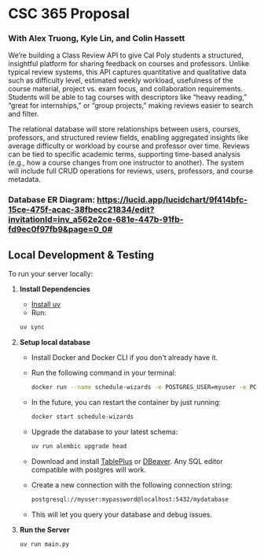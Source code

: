 
# CSC 365 Proposal
### With Alex Truong, Kyle Lin, and Colin Hassett
We’re building a Class Review API to give Cal Poly students a structured, insightful platform for sharing feedback on courses and professors. Unlike typical review systems, this API captures quantitative and qualitative data such as difficulty level, estimated weekly workload, usefulness of the course material, project vs. exam focus, and collaboration requirements. Students will be able to tag courses with descriptors like “heavy reading,” “great for internships,” or “group projects,” making reviews easier to search and filter.

The relational database will store relationships between users, courses, professors, and structured review fields, enabling aggregated insights like average difficulty or workload by course and professor over time. Reviews can be tied to specific academic terms, supporting time-based analysis (e.g., how a course changes from one instructor to another). The system will include full CRUD operations for reviews, users, professors, and course metadata.
###

### Database ER Diagram: https://lucid.app/lucidchart/9f414bfc-15ce-475f-acac-38fbecc21834/edit?invitationId=inv_a562e2ce-681e-447b-91fb-fd9ec0f97fb9&page=0_0#

## Local Development & Testing

To run your server locally:

1. **Install Dependencies**
    - [Install uv](https://docs.astral.sh/uv/getting-started/installation/)
    - Run:
   ```bash
   uv sync
   ```

2. **Setup local database**
   - Install Docker and Docker CLI if you don't already have it.
   - Run the following command in your terminal:
     ```bash
     docker run --name schedule-wizards -e POSTGRES_USER=myuser -e POSTGRES_PASSWORD=mypassword -e POSTGRES_DB=mydatabase -p 5432:5432 -d postgres:latest
     ```
    - In the future, you can restart the container by just running:
      ```bash
      docker start schedule-wizards
      ```
    - Upgrade the database to your latest schema:
      ```bash
      uv run alembic upgrade head
      ```

   - Download and install [TablePlus](https://tableplus.com/) or [DBeaver](https://dbeaver.io/). Any SQL editor compatible with postgres will work.
   - Create a new connection with the following connection string:
     ```bash
     postgresql://myuser:mypassword@localhost:5432/mydatabase
     ```
   - This will let you query your database and debug issues.


3. **Run the Server**
   ```bash
   uv run main.py
   ```
